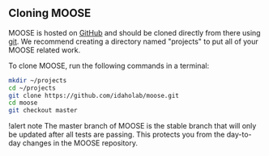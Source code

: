 ## Cloning MOOSE

MOOSE is hosted on [GitHub](https://github.com/idaholab/moose) and should be cloned directly from
there using [git](https://git-scm.com/). We recommend creating a directory named "projects" to put
all of your MOOSE related work.

To clone MOOSE, run the following commands in a terminal:

```bash
mkdir ~/projects
cd ~/projects
git clone https://github.com/idaholab/moose.git
cd moose
git checkout master
```

!alert note
The master branch of MOOSE is the stable branch that will only be updated after all tests are
passing. This protects you from the day-to-day changes in the MOOSE repository.
